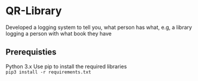 # QR-Library
Developed a logging system to tell you, what person has what, e.g, a library logging a person with what book they have</br>
## Prerequisties
Python 3.x
Use pip to install the required libraries <br>
`pip3 install -r requirements.txt`
